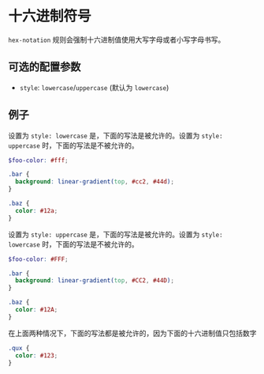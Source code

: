 # 十六进制符号

`hex-notation` 规则会强制十六进制值使用大写字母或者小写字母书写。

## 可选的配置参数

* `style`: `lowercase`/`uppercase` (默认为 `lowercase`)

## 例子

设置为 `style: lowercase` 是，下面的写法是被允许的。设置为 `style: uppercase` 时，下面的写法是不被允许的。

```scss
$foo-color: #fff;

.bar {
  background: linear-gradient(top, #cc2, #44d);
}

.baz {
  color: #12a;
}
```

设置为 `style: uppercase` 是，下面的写法是被允许的。设置为 `style: lowercase` 时，下面的写法是不被允许的。

```scss
$foo-color: #FFF;

.bar {
  background: linear-gradient(top, #CC2, #44D);
}

.baz {
  color: #12A;
}
```

在上面两种情况下，下面的写法都是被允许的，因为下面的十六进制值只包括数字

```scss
.qux {
  color: #123;
}
```
